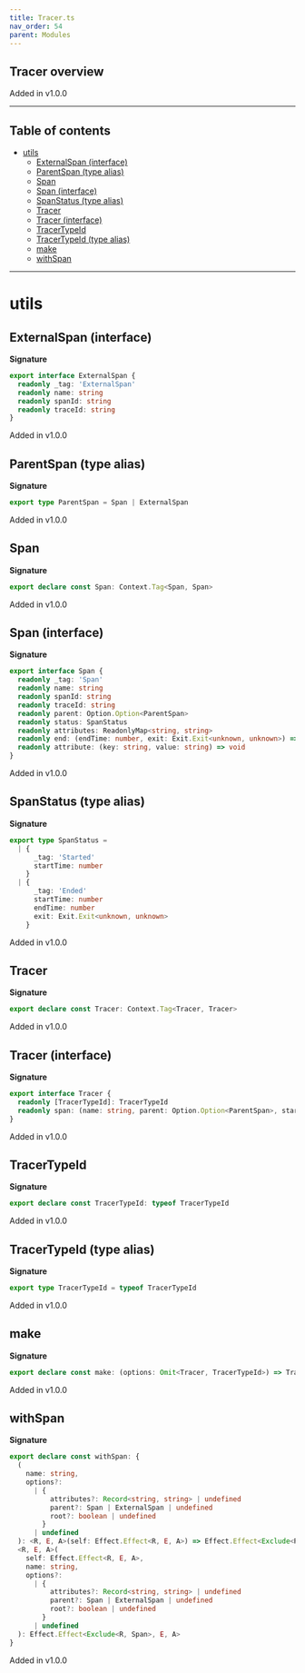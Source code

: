 ```yaml
---
title: Tracer.ts
nav_order: 54
parent: Modules
---
```


## Tracer overview

Added in v1.0.0

---

<h2 class="text-delta">Table of contents</h2>

- [utils](#utils)
  - [ExternalSpan (interface)](#externalspan-interface)
  - [ParentSpan (type alias)](#parentspan-type-alias)
  - [Span](#span)
  - [Span (interface)](#span-interface)
  - [SpanStatus (type alias)](#spanstatus-type-alias)
  - [Tracer](#tracer)
  - [Tracer (interface)](#tracer-interface)
  - [TracerTypeId](#tracertypeid)
  - [TracerTypeId (type alias)](#tracertypeid-type-alias)
  - [make](#make)
  - [withSpan](#withspan)

---

# utils

## ExternalSpan (interface)

**Signature**

```ts
export interface ExternalSpan {
  readonly _tag: 'ExternalSpan'
  readonly name: string
  readonly spanId: string
  readonly traceId: string
}
```

Added in v1.0.0

## ParentSpan (type alias)

**Signature**

```ts
export type ParentSpan = Span | ExternalSpan
```

Added in v1.0.0

## Span

**Signature**

```ts
export declare const Span: Context.Tag<Span, Span>
```

Added in v1.0.0

## Span (interface)

**Signature**

```ts
export interface Span {
  readonly _tag: 'Span'
  readonly name: string
  readonly spanId: string
  readonly traceId: string
  readonly parent: Option.Option<ParentSpan>
  readonly status: SpanStatus
  readonly attributes: ReadonlyMap<string, string>
  readonly end: (endTime: number, exit: Exit.Exit<unknown, unknown>) => void
  readonly attribute: (key: string, value: string) => void
}
```

Added in v1.0.0

## SpanStatus (type alias)

**Signature**

```ts
export type SpanStatus =
  | {
      _tag: 'Started'
      startTime: number
    }
  | {
      _tag: 'Ended'
      startTime: number
      endTime: number
      exit: Exit.Exit<unknown, unknown>
    }
```

Added in v1.0.0

## Tracer

**Signature**

```ts
export declare const Tracer: Context.Tag<Tracer, Tracer>
```

Added in v1.0.0

## Tracer (interface)

**Signature**

```ts
export interface Tracer {
  readonly [TracerTypeId]: TracerTypeId
  readonly span: (name: string, parent: Option.Option<ParentSpan>, startTime: number) => Span
}
```

Added in v1.0.0

## TracerTypeId

**Signature**

```ts
export declare const TracerTypeId: typeof TracerTypeId
```

Added in v1.0.0

## TracerTypeId (type alias)

**Signature**

```ts
export type TracerTypeId = typeof TracerTypeId
```

Added in v1.0.0

## make

**Signature**

```ts
export declare const make: (options: Omit<Tracer, TracerTypeId>) => Tracer
```

Added in v1.0.0

## withSpan

**Signature**

```ts
export declare const withSpan: {
  (
    name: string,
    options?:
      | {
          attributes?: Record<string, string> | undefined
          parent?: Span | ExternalSpan | undefined
          root?: boolean | undefined
        }
      | undefined
  ): <R, E, A>(self: Effect.Effect<R, E, A>) => Effect.Effect<Exclude<R, Span>, E, A>
  <R, E, A>(
    self: Effect.Effect<R, E, A>,
    name: string,
    options?:
      | {
          attributes?: Record<string, string> | undefined
          parent?: Span | ExternalSpan | undefined
          root?: boolean | undefined
        }
      | undefined
  ): Effect.Effect<Exclude<R, Span>, E, A>
}
```

Added in v1.0.0
